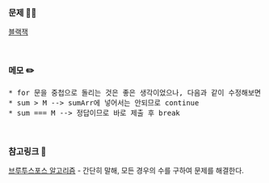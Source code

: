 ### 문제 🤨❔

[블랙잭](https://www.acmicpc.net/problem/2447)

<br>

### 메모 ✏️

<pre>
* for 문을 중첩으로 돌리는 것은 좋은 생각이었으나, 다음과 같이 수정해보면 더 좋을 듯함
* sum > M --> sumArr에 넣어서는 안되므로 continue
* sum === M --> 정답이므로 바로 제출 후 break
</pre>

<br>

### 참고링크 🔗

[브루투스포스 알고리즘](https://hcr3066.tistory.com/26) - 간단히 말해, 모든 경우의 수를 구하여 문제를 해결한다.
